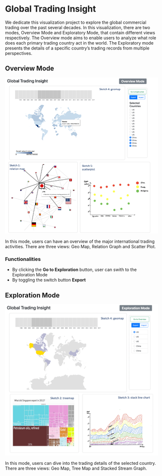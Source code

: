 # Global Trading Insight

We dedicate this visualization project to explore the global commercial trading over the past several decades. In this visualization, there are two modes, Overview Mode and Exploratory Mode, that contain different
views respectively. The Overview mode aims to enable users to analyze what role does each primary trading country act in
the world. The Exploratory mode presents the details of a specific country’s trading records from multiple perspectives.

## Overview Mode
<img src="image/overview.png" width="1000">

In this mode, users can have an overview of the major international trading activities. There are three views: Geo Map, Relation Graph and Scatter Plot.
### Functionalities
* By clicking the **Go to Exploration** button, user can swith to the Exploration Mode
* By toggling the switch button **Export** 
## Exploration Mode
<img src="image/exploration.png" width="1000">

In this mode, users can dive into the trading details of the selected country. There are three views: Geo Map, Tree Map and Stacked Stream Graph.

